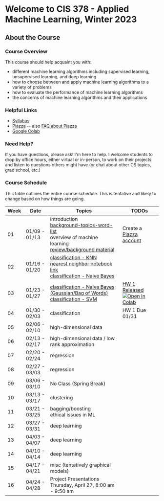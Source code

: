 # Welcome to CIS 378 - Applied Machine Learning, Winter 2023

## About the Course

### Course Overview
This course should help acquaint you with:

* different machine learning algorithms including supervised learning, unsupervised learning, and deep learning
* how to choose between and apply machine learning algorithms to a variety of problems
* how to evaluate the performance of machine learning algorithms
* the concerns of machine learning algorithms and their applications

### Helpful Links

* [Syllabus](syllabus.md)
* [Piazza](https://piazza.com/gvsu/winter2023/cis378) -- also [FAQ about Piazza](piazza-faq.md)
* [Google Colab](https://colab.research.google.com/)

### Need Help?
If you have questions, please ask!  I'm here to help.  I welcome students
to drop by office hours, either virtual or in-person,
to work on their projects and listen to questions others might have (or chat
about other CS topics, grad school, etc.)

### Course Schedule
This table outlines the entire course schedule.  This is tentative
and likely to change based on how things are going.

| Week | Date          | Topics | TODOs |
| ---- | ------------- | ------ | --------- |
|  01  | 01/09 - 01/13 | introduction <br> [background-topics-word-list](words-list-first-day.txt) <br> overview of machine learning <br> [review/background material](scribbles-from-class/378notes-01-12-23.pdf)  | Create a [Piazza account](https://piazza.com/gvsu/winter2023/cis378) |
|  02  | 01/16 - 01/20 | [classification - KNN](scribbles-from-class/378notes-01-17-23.pdf) <br> [nearest neighbor notebook link](https://drive.google.com/file/d/1tqHfKMW2Pob4aHH023ytBif-4aHIoerB/view?usp=sharing) <br> [classification - Naive Bayes](scribbles-from-class/378notes-01-19-23.pdf) |  |
|  03  | 01/23 - 01/27 | [classification - Naive Bayes (Gaussian/Bag of Words)](scribbles-from-class/378notes-01-24-23.pdf) <br> [classification - SVM](scribbles-from-class/378notes-01-26-23.pdf) | [HW 1 Released](assignments/hw1_knn_naivebayes.ipynb) [![Open In Colab](https://colab.research.google.com/assets/colab-badge.svg)](https://colab.research.google.com/github/cis378-gvsu/w23-classmaterial/blob/main/assignments/hw1_knn_naivebayes.ipynb) |
|  04  | 01/30 - 02/03 | classification | HW 1 Due 01/31 |
|  05  | 02/06 - 02/10 | high-dimensional data | |
|  06  | 02/13 - 02/17 | high-dimensional data / low rank approximation |  |
|  07  | 02/20 - 02/24 | regression |  |
|  08  | 02/27 - 03/03 | regression |  |
|  09  | 03/06 - 03/10 | No Class (Spring Break)  |  |  |
|  10  | 03/13 - 03/17 | clustering |  |
|  11  | 03/21 - 03/25 | bagging/boosting <br> ethical issues in ML   |  |  |
|  12  | 03/27 - 03/31 | deep learning |  |
|  13  | 04/03 - 04/07 | deep learning |  |
|  14  | 04/10 - 04/14 | deep learning |  |
|  15  | 04/17 - 04/21 | misc (tentatively graphical models) |  |
|  16  | 04/24 - 04/28 | Project Presentations Thursday, April 27, 8:00 am - 9:50 am |  |  |
